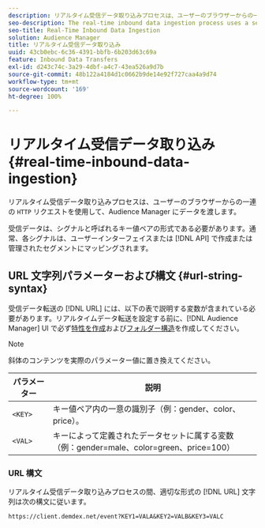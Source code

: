 ```yaml
---
description: リアルタイム受信データ取り込みプロセスは、ユーザーのブラウザーからの一連の HTTP リクエストを使用して、Audience Manager にデータを渡します。
seo-description: The real-time inbound data ingestion process uses a series of HTTP requests from a user's browser to pass in data to Audience Manager.
seo-title: Real-Time Inbound Data Ingestion
solution: Audience Manager
title: リアルタイム受信データ取り込み
uuid: 43cb0ebc-6c36-4391-bbfb-6b203d63c69a
feature: Inbound Data Transfers
exl-id: d243c74c-3a29-4dbf-a4c7-43ea526a9d7b
source-git-commit: 48b122a4184d1c0662b9de14e92f727caa4a9d74
workflow-type: tm+mt
source-wordcount: '169'
ht-degree: 100%

---
```


# リアルタイム受信データ取り込み {#real-time-inbound-data-ingestion}

リアルタイム受信データ取り込みプロセスは、ユーザーのブラウザーからの一連の `HTTP` リクエストを使用して、Audience Manager にデータを渡します。

<!-- c_rt_inbound_real_time.xml -->

受信データは、シグナルと呼ばれるキー値ペアの形式である必要があります。通常、各シグナルは、ユーザーインターフェイスまたは [!DNL API] で作成または管理されたセグメントにマッピングされます。

## URL 文字列パラメーターおよび構文 {#url-string-syntax}

受信データ転送の [!DNL URL] には、以下の表で説明する変数が含まれている必要があります。リアルタイムデータ転送を設定する前に、[!DNL Audience Manager] UI で必ず[特性を作成](../../../features/traits/create-onboarded-rule-based-traits.md)および[フォルダー構造](../../../features/traits/trait-storage.md#create-trait-storage-folder)を作成してください。

>[!NOTE]
>
>斜体のコンテンツを実際のパラメーター値に置き換えてください。

| パラメーター | 説明 |
|---|---|
| `<KEY>` | キー値ペア内の一意の識別子（例：gender、color、price）。 |
| `<VAL>` | キーによって定義されたデータセットに属する変数（例：gender=male、color=green、price=100） |

### URL 構文

リアルタイム受信データ取り込みプロセスの間、適切な形式の [!DNL URL] 文字列は次の構文に従います。

```
https://client.demdex.net/event?KEY1=VALA&KEY2=VALB&KEY3=VALC
```
